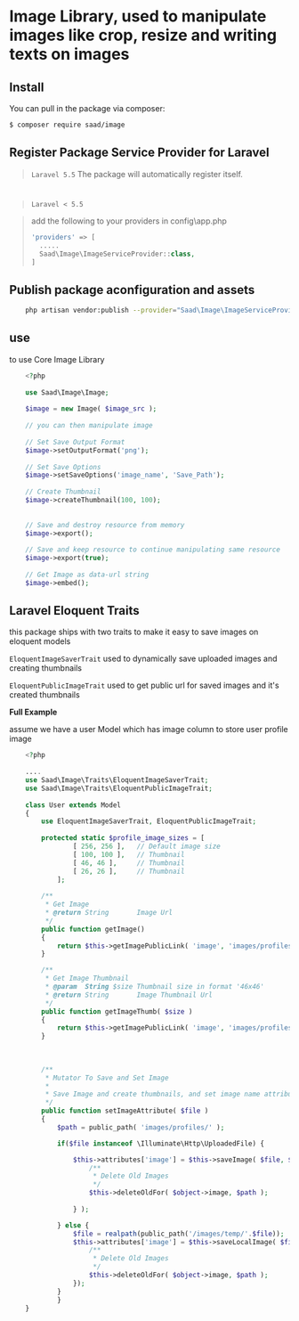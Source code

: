 # Image Library, used to manipulate images like crop, resize and writing texts on images

## Install

You can pull in the package via composer:

```bash
$ composer require saad/image
```

## Register Package Service Provider for Laravel

> `Laravel 5.5` The package will automatically register itself.

#

> `Laravel < 5.5`

> add the following to your providers in config\app.php 
> 
> ```php
> 'providers' => [
> 	.....
> 	Saad\Image\ImageServiceProvider::class,
> ]
> ```

## Publish package aconfiguration and assets
```bash
	php artisan vendor:publish --provider="Saad\Image\ImageServiceProvider"
```


## use

to use Core Image Library

```php
	<?php
	
	use Saad\Image\Image;
	
	$image = new Image( $image_src );
	
	// you can then manipulate image
	
	// Set Save Output Format
	$image->setOutputFormat('png');
	
	// Set Save Options
	$image->setSaveOptions('image_name', 'Save_Path');
	
	// Create Thumbnail
	$image->createThumbnail(100, 100);
	
	
	// Save and destroy resource from memory
	$image->export();
	
	// Save and keep resource to continue manipulating same resource
	$image->export(true);
	
	// Get Image as data-url string
	$image->embed();

```


## Laravel Eloquent Traits
this package ships with two traits to make it easy to save images on eloquent models


`EloquentImageSaverTrait` used to dynamically save uploaded images and creating thumbnails

`EloquentPublicImageTrait` used to get public url for saved images and it's created thumbnails

__Full Example__

assume we have a user Model which has image column to store user profile image

```php
	<?php
	
	....
	use Saad\Image\Traits\EloquentImageSaverTrait;
	use Saad\Image\Traits\EloquentPublicImageTrait;
	
	class User extends Model
	{
		use EloquentImageSaverTrait, EloquentPublicImageTrait;
		
		protected static $profile_image_sizes = [
	        	[ 256, 256 ],  	// Default image size
	        	[ 100, 100 ], 	// Thumbnail
	        	[ 46, 46 ],		// Thumbnail
	        	[ 26, 26 ],		// Thumbnail
	        ];
	
		/**
	     * Get Image
	     * @return String       Image Url
	     */
	    public function getImage()
	    {
	        return $this->getImagePublicLink( 'image', 'images/profiles/' );
	    }

	    /**
	     * Get Image Thumbnail
	     * @param  String $size Thumbnail size in format '46x46'
	     * @return String       Image Thumbnail Url
	     */
	    public function getImageThumb( $size )
	    {
	        return $this->getImagePublicLink( 'image', 'images/profiles/thumb/', $size );
	    }
	    
	    
		
		/**
	     * Mutator To Save and Set Image
	     *
	     * Save Image and create thumbnails, and set image name attribute to model
	     */
	    public function setImageAttribute( $file )
	    {
	        $path = public_path( 'images/profiles/' );        

	        if($file instanceof \Illuminate\Http\UploadedFile) {

	            $this->attributes['image'] = $this->saveImage( $file, $path, null, static::$profile_image_sizes, function( $object, $save_name ) use($path){
	                /**
	                 * Delete Old Images
	                 */
	                $this->deleteOldFor( $object->image, $path );
	                
	            } );

	        } else {
	            $file = realpath(public_path('/images/temp/'.$file));
	            $this->attributes['image'] = $this->saveLocalImage( $file, $path, null, static::$profile_image_sizes, function( $object, $save_name ) use($path){
	                /**
	                 * Delete Old Images
	                 */
	                $this->deleteOldFor( $object->image, $path );
	            });
	        }
    		}
    }
```
